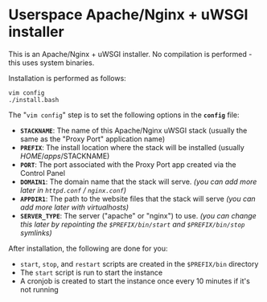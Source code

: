 # Userspace Apache/Nginx + uWSGI installer

This is an Apache/Nginx + uWSGI installer.
No compilation is performed - this uses system binaries.

Installation is performed as follows:

    vim config
    ./install.bash

The "`vim config`" step is to set the following options in the **`config`** file:

  - **`STACKNAME`**: The name of this Apache/Nginx uWSGI stack (usually the same as the "Proxy Port" application name)
  - **`PREFIX`**: The install location where the stack will be installed (usually $HOME/apps/$STACKNAME)
  - **`PORT`**: The port associated with the Proxy Port app created via the Control Panel
  - **`DOMAIN1`**: The domain name that the stack will serve. *(you can add more later in `httpd.conf` / `nginx.conf`)*
  - **`APPDIR1`**: The path to the website files that the stack will serve *(you can add more later with virtualhosts)*
  - **`SERVER_TYPE`**: The server ("apache" or "nginx") to use. *(you can change this later by repointing the `$PREFIX/bin/start` and `$PREFIX/bin/stop` symlinks)*

After installation, the following are done for you:

  - `start`, `stop`, and `restart` scripts are created in the `$PREFIX/bin` directory
  - The `start` script is run to start the instance
  - A cronjob is created to start the instance once every 10 minutes if it's not running
